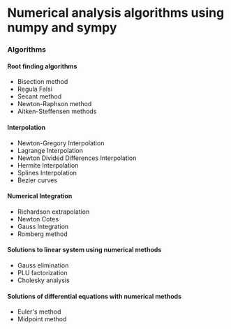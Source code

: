 # Numerical analysis algorithms using numpy and sympy
### Algorithms
#### Root finding algorithms
- Bisection method
- Regula Falsi
- Secant method
- Newton-Raphson method
- Aitken-Steffensen methods
#### Interpolation
- Newton-Gregory Interpolation
- Lagrange Interpolation
- Newton Divided Differences Interpolation
- Hermite Interpolation
- Splines Interpolation
- Bezier curves
#### Numerical Integration
- Richardson extrapolation
- Newton Cotes
- Gauss Integration
- Romberg method
#### Solutions to linear system using numerical methods
- Gauss elimination
- PLU factorization
- Cholesky analysis
#### Solutions of differential equations with numerical methods
- Euler's method
- Midpoint method
